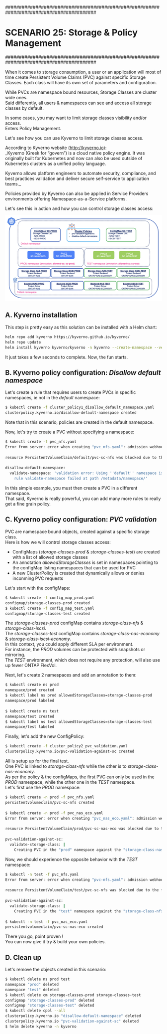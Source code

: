 #########################################################################################
# SCENARIO 25: Storage & Policy Management  
#########################################################################################

When it comes to storage consumption, a user or an application will most of time create Persistent Volume Claims (PVC) against specific Storage Classes. Each class will have its own set of parameters and configuration.  

While PVCs are namespace bound resources, Storage Classes are cluster wide ones.  
Said differently, all users & namespaces can see and access all storage classes by default.  

In some cases, you may want to limit storage classes visibility and/or access.  
Enters Policy Management.

Let's see how you can use Kyverno to limit storage classes access.

According to Kyverno website (http://kyverno.io):  
_Kyverno (Greek for “govern”) is a cloud native policy engine. It was originally built for Kubernetes and now can also be used outside of Kubernetes clusters as a unified policy language.

Kyverno allows platform engineers to automate security, compliance, and best practices validation and deliver secure self-service to application teams._  

Policies provided by Kyverno can also be applied in Service Providers environments offering Namespace-as-a-Service platforms.  

Let's see this in action and how you can control storage classes access:  
<p align="center"><img src="Images/Kyverno_High_Level_architecture.png" width="768"></p>

## A. Kyverno installation

This step is pretty easy as this solution can be installed with a Helm chart:  
```bash
helm repo add kyverno https://kyverno.github.io/kyverno/
helm repo update
helm install kyverno kyverno/kyverno -n kyverno --create-namespace --version 3.3.3 --set global.nodeSelector."kubernetes\\.io/os"=linux
```
It just takes a few seconds to complete.  Now, the fun starts.

## B. Kyverno policy configuration: _Disallow default namespace_

Let's create a rule that requires users to create PVCs in specific namespaces, ie not in the _default_ namespace:  
```bash
$ kubectl create -f cluster_policy1_disallow_default_namespace.yaml
clusterpolicy.kyverno.io/disallow-default-namespace created
```
Note that in this scenario, policies are created in the default namespace.  

Now, let's try to create a PVC without specifying a namespace:  
```bash
$ kubectl create -f pvc_nfs.yaml
Error from server: error when creating "pvc_nfs.yaml": admission webhook "validate.kyverno.svc-fail" denied the request:

resource PersistentVolumeClaim/default/pvc-sc-nfs was blocked due to the following policies

disallow-default-namespace:
  validate-namespace: 'validation error: Using ''default'' namespace is not allowed.
    rule validate-namespace failed at path /metadata/namespace/'
```

In this simple example, you must then create a PVC in a different namespace.  
That said, Kyverno is really powerful, you can add many more rules to really get a fine grain policy.  

## C. Kyverno policy configuration: _PVC validation_

PVC are namespace bound objects, created against a specific storage class.  
Here is how we will control storage classes access:  
- ConfigMaps (_storage-classes-prod_ & _storage-classes-test_) are created with a list of allowed storage classes  
- An annotation _allowedStorageClasses_ is set in namespaces pointing to the configMap listing namespaces that can be used for PVC  
- A new ClusterPolicy is created that dynamically allows or denies inconming PVC requests  

Let's start with the configMaps:  
```bash
$ kubectl create -f config_map_prod.yaml
configmap/storage-classes-prod created
$ kubectl create -f config_map_test.yaml
configmap/storage-classes-test created
```
The _storage-classes-prod_ configMap contains _storage-class-nfs_ & _storage-class-iscsi_.  
The _storage-classes-test_ configMap contains _storage-class-nas-economy_ & _storage-class-iscsi-economy_.  
In this context, you could apply different SLA per environment.  
For instance, the _PROD_ volumes can be protected with snapshots or mirroring.  
The _TEST_ environment, which does not require any protection, will also use up fewer ONTAP FlexVol.  

Next, let's create 2 namespaces and add an annotation to them:  
```bash
$ kubectl create ns prod
namespace/prod created
$ kubectl label ns prod allowedStorageClasses=storage-classes-prod
namespace/prod labeled

$ kubectl create ns test
namespace/test created
$ kubectl label ns test allowedStorageClasses=storage-classes-test
namespace/test labeled
```

Finally, let's add the new ConfigPolicy:  
```bash
$ kubectl create -f cluster_policy2_pvc_validation.yaml
clusterpolicy.kyverno.io/pvc-validation-against-sc created
```

All is setup up for the final test.  
One PVC is linked to _storage-class-nfs_  while the other is to _storage-class-nas-economy_.  
As per the policy & the configMaps, the first PVC can only be used in the _PROD_ namespace, while the other one in the _TEST_ namespace.  
Let's first use the _PROD_ namespace:  
```bash
$ kubectl create -n prod -f pvc_nfs.yaml
persistentvolumeclaim/pvc-sc-nfs created

$ kubectl create -n prod -f pvc_nas_eco.yaml
Error from server: error when creating "pvc_nas_eco.yaml": admission webhook "validate.kyverno.svc-fail" denied the request:

resource PersistentVolumeClaim/prod/pvc-sc-nas-eco was blocked due to the following policies

pvc-validation-against-sc:
  validate-storage-class: |
    Creating PVC in the "prod" namespace against the "storage-class-nas-economy" storage class is not allowed. Only the following storage classes are allowed ["storage-class-nfs", "storage-class-iscsi"]
```

Now, we should experience the opposite behavior with the _TEST_ namespace:  
```bash
$ kubectl -n test -f pvc_nfs.yaml
Error from server: error when creating "pvc-nfs.yaml": admission webhook "validate.kyverno.svc-fail" denied the request:

resource PersistentVolumeClaim/test/pvc-sc-nfs was blocked due to the following policies

pvc-validation-against-sc:
  validate-storage-class: |
    Creating PVC in the "test" namespace against the "storage-class-nfs" storage class is not allowed. Only the following storage classes are allowed ["storage-class-nas-economy", "storage-class-iscsi-economy"]

$ kubectl -n test -f pvc_nas_eco.yaml
persistentvolumeclaim/pvc-sc-nas-eco created
```

There you go, point proven !  
You can now give it try & build your own policies.

## D. Clean up

Let's remove the objects created in this scenario:  
```bash
$ kubectl delete ns prod test
namespace "prod" deleted
namespace "test" deleted
$ kubectl delete cm storage-classes-prod storage-classes-test
configmap "storage-classes-prod" deleted
configmap "storage-classes-test" deleted
$ kubectl delete cpol --all
clusterpolicy.kyverno.io "disallow-default-namespace" deleted
clusterpolicy.kyverno.io "pvc-validation-against-sc" deleted
$ helm delete kyverno -n kyverno
```

